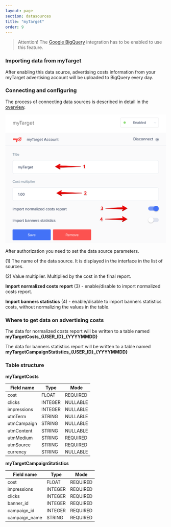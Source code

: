 ```yaml
---
layout: page
section: datasources
title: "myTarget"
order: 9
---
```


> Attention! The [Google BigQuery](/integrations/google-bigquery) integration has to be enabled to use this feature.

### Importing data from myTarget

After enabling this data source, advertising costs information from your myTarget advertising account will be uploaded to BigQuery every day.

### Connecting and configuring

The process of connecting data sources is described in detail in the [overview](https://docs.segmentstream.com/datasources/index).

![](/img/mt_1.png)

After authorization you need to set the data source parameters.

(1) The name of the data source. It is displayed in the interface in the list of sources.

(2) Value multiplier. Multiplied by the cost in the final report.


**Import normalized costs report** (3) - enable/disable to import normalized costs report.

**Import banners statistics** (4) - enable/disable to import banners statistics costs, without normalizing the values ​​in the table.


### Where to get data on advertising costs


The data for normalized costs report will be written to a table named **myTargetCosts_{USER_ID}_{YYYYMMDD}**

The data for banners statistics report will be written to a table named **myTargetCampaignStatistics_{USER_ID}_{YYYYMMDD}**

### Table structure

**myTargetCosts**

Field name|Type|Mode
--- | --- | ---
cost | FLOAT | REQUIRED
clicks | INTEGER | NULLABLE
impressions | INTEGER | NULLABLE
utmTerm | STRING | NULLABLE
utmCampaign | STRING | NULLABLE
utmContent | STRING | NULLABLE
utmMedium | STRING | REQUIRED
utmSource | STRING | REQUIRED
currency | STRING | NULLABLE

**myTargetCampaignStatistics**

Field name|Type|Mode
--- | --- | ---
cost | FLOAT | REQUIRED
impressions | INTEGER | REQUIRED
clicks | INTEGER | REQUIRED
banner_id | INTEGER | REQUIRED
campaign_id | INTEGER | REQUIRED
campaign_name | STRING | REQUIRED
